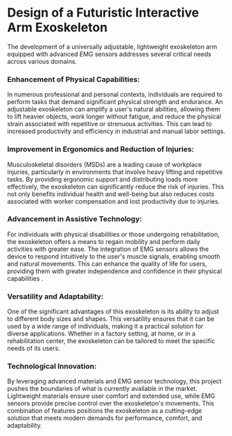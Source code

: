 # Design of a Futuristic Interactive Arm Exoskeleton
The development of a universally adjustable, lightweight exoskeleton arm equipped with advanced EMG sensors addresses several critical needs across various domains.

### Enhancement of Physical Capabilities:
  In numerous professional and personal contexts, individuals are required to perform tasks that demand significant physical strength and endurance. An adjustable exoskeleton can amplify a user's natural abilities, allowing them to lift heavier objects, work longer without fatigue, and reduce the physical strain associated with repetitive or strenuous activities. This can lead to increased productivity and efficiency in industrial and manual labor settings.

### Improvement in Ergonomics and Reduction of Injuries:
  Musculoskeletal disorders (MSDs) are a leading cause of workplace injuries, particularly in environments that involve heavy lifting and repetitive tasks. By providing ergonomic support and distributing loads more effectively, the exoskeleton can significantly reduce the risk of injuries. This not only benefits individual health and well-being but also reduces costs associated with worker compensation and lost productivity due to injuries​.

### Advancement in Assistive Technology:
  For individuals with physical disabilities or those undergoing rehabilitation, the exoskeleton offers a means to regain mobility and perform daily activities with greater ease. The integration of EMG sensors allows the device to respond intuitively to the user's muscle signals, enabling smooth and natural movements. This can enhance the quality of life for users, providing them with greater independence and confidence in their physical capabilities .

### Versatility and Adaptability:
  One of the significant advantages of this exoskeleton is its ability to adjust to different body sizes and shapes. This versatility ensures that it can be used by a wide range of individuals, making it a practical solution for diverse applications. Whether in a factory setting, at home, or in a rehabilitation center, the exoskeleton can be tailored to meet the specific needs of its users.

### Technological Innovation:
  By leveraging advanced materials and EMG sensor technology, this project pushes the boundaries of what is currently available in the market. Lightweight materials ensure user comfort and extended use, while EMG sensors provide precise control over the exoskeleton's movements. This combination of features positions the exoskeleton as a cutting-edge solution that meets modern demands for performance, comfort, and adaptability.
